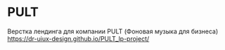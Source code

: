 # PULT

Верстка лендинга для компании PULT (Фоновая музыка для бизнеса)
https://dr-uiux-design.github.io/PULT_lp-project/
